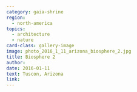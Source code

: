 ```yaml
---
category: gaia-shrine
region:
  - north-america
topics:
  - architecture
  - nature
card-class: gallery-image
image: photo_2016_1_11_arizona_biosphere_2.jpg
title: Biosphere 2
author:
date: 2016-01-11
text: Tuscon, Arizona
link:
---
```

